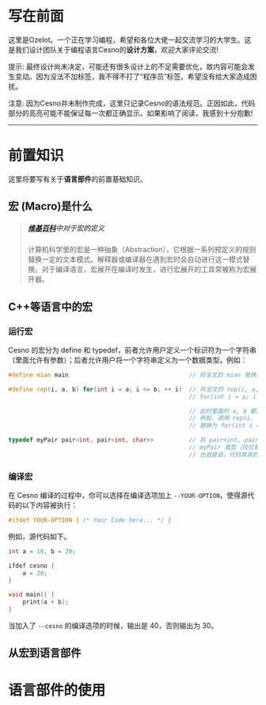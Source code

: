 写在前面
================

这里是Ozelot。一个正在学习编程，希望和各位大佬一起交流学习的大学生。这是我们设计团队关于编程语言Cesno的**设计方案**，欢迎大家评论交流!

提示: 最终设计尚未决定，可能还有很多设计上的不足需要优化，故内容可能会发生变动。因为没法不加标签，我不得不打了“程序员”标签。希望没有给大家造成困扰。

注意: 因为Cesno并未制作完成，这里只记录Cesno的语法规范。正因如此，代码部分的高亮可能不能保证每一次都正确显示。如果影响了阅读，我感到十分抱歉!

----

# 前置知识

这里将要写有关于**语言部件**的前置基础知识。

## 宏 (Macro)是什么



> ##### [维基百科](https://zh.wikipedia.org/wiki/%E5%B7%A8%E9%9B%86)中对于**宏**的定义
>
> 计算机科学里的宏是一种抽象（Abstraction），它根据一系列预定义的规则替换一定的文本模式。解释器或编译器在遇到宏时会自动进行这一模式替换。对于编译语言，宏展开在编译时发生，进行宏展开的工具常被称为宏展开器。

## C++等语言中的宏

### 运行宏

Cesno 的宏分为 define 和 typedef，前者允许用户定义一个标识符为一个字符串（里面允许有参数）；后者允许用户将一个字符串定义为一个数据类型。例如：

```c++
#define mian main                                  // 将全文的 mian 替换为 main

#define rep(i, a, b) for(int i = a; i <= b; ++ i)  // 将全文的 rep(i, a, b) 替换为
                                                   // for(int i = a; i <= b; ++ i)

                                                   // 此时里面的 a, b 都是数值。
                                                   // 例如，调用 rep(i, 1, n) 那么就会
                                                   // 替换为 for(int i = 1; i <= n; ++ i)

typedef myPair pair<int, pair<int, char>>          // 将 pair<int, pair<int, char>> 类型替换为
                                                   // myPair 类型（仅仅替换数据类型）
                                                   // 也就是说，代码其余的 myPair 不会被替换
```

### 编译宏

在 Cesno 编译的过程中，你可以选择在编译选项加上 `--YOUR-OPTION`，使得源代码的以下内容被执行：

```c++
#ifdef YOUR-OPTION { /* Your Code here... */ }
```

例如，源代码如下。

```c++
int a = 10, b = 20;

ifdef cesno {
    a = 20;
}

void main() {
    print(a + b);
}
```

当加入了 `--cesno` 的编译选项的时候，输出是 40，否则输出为 30。

## 从**宏**到**语言部件**

语言部件的使用
================

